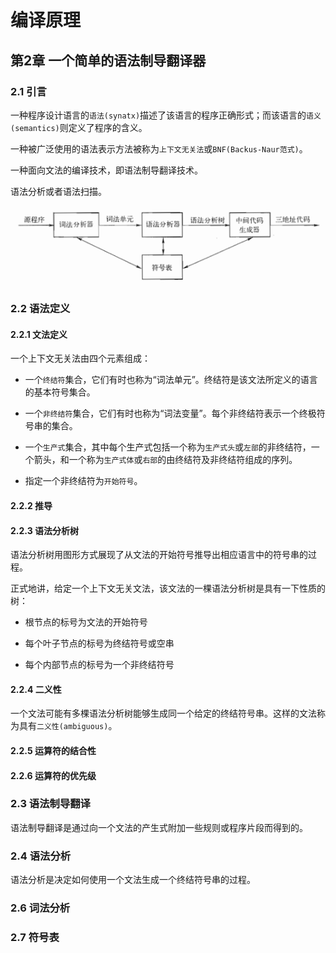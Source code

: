 # 编译原理

## 第2章 一个简单的语法制导翻译器

### 2.1 引言

一种程序设计语言的`语法(synatx)`描述了该语言的程序正确形式；而该语言的`语义(semantics)`则定义了程序的含义。

一种被广泛使用的语法表示方法被称为`上下文无关法`或`BNF(Backus-Naur范式)`。

一种面向文法的编译技术，即语法制导翻译技术。

语法分析或者语法扫描。

![overview](../img/principle_of_compiler_overview.png)

### 2.2 语法定义

#### 2.2.1 文法定义

一个上下文无关法由四个元素组成：

+ 一个`终结符`集合，它们有时也称为“词法单元”。终结符是该文法所定义的语言的基本符号集合。

+ 一个`非终结符`集合，它们有时也称为“词法变量”。每个非终结符表示一个终极符号串的集合。

+ 一个`生产式`集合，其中每个生产式包括一个称为`生产式头`或`左部`的非终结符，一个箭头，和一个称为`生产式体`或`右部`的由终结符及非终结符组成的序列。

+ 指定一个非终结符为`开始符号`。

#### 2.2.2 推导

#### 2.2.3 语法分析树

语法分析树用图形方式展现了从文法的开始符号推导出相应语言中的符号串的过程。

正式地讲，给定一个上下文无关文法，该文法的一棵语法分析树是具有一下性质的树：

+ 根节点的标号为文法的开始符号

+ 每个叶子节点的标号为终结符号或空串

+ 每个内部节点的标号为一个非终结符号

#### 2.2.4 二义性

一个文法可能有多棵语法分析树能够生成同一个给定的终结符号串。这样的文法称为具有`二义性(ambiguous)`。

#### 2.2.5 运算符的结合性

#### 2.2.6 运算符的优先级

### 2.3 语法制导翻译

语法制导翻译是通过向一个文法的产生式附加一些规则或程序片段而得到的。

### 2.4 语法分析

语法分析是决定如何使用一个文法生成一个终结符号串的过程。

### 2.6 词法分析

### 2.7 符号表